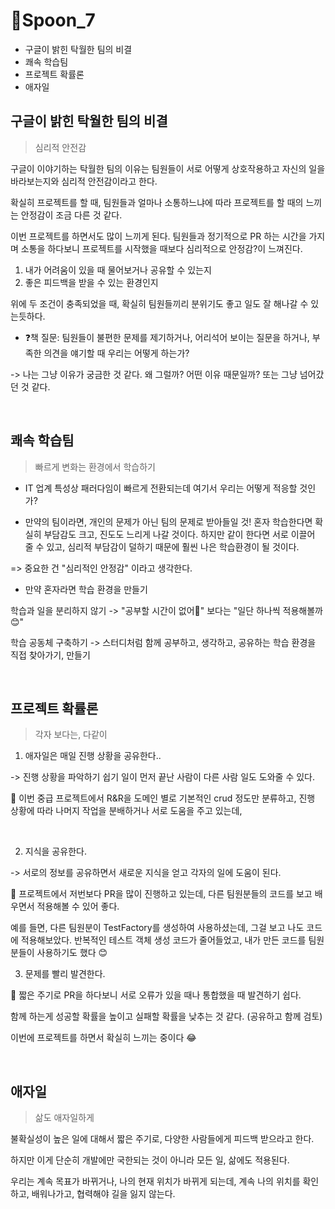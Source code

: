 # 🥄Spoon_7
- 구글이 밝힌 탁월한 팀의 비결
- 쾌속 학습팀
- 프로젝트 확률론
- 애자일

## 구글이 밝힌 탁월한 팀의 비결

> 심리적 안전감

구글이 이야기하는 탁월한 팀의 이유는 팀원들이 서로 어떻게 상호작용하고 자신의 일을 바라보는지와 심리적 안전감이라고 한다.

확실히 프로젝트를 할 때, 팀원들과 얼마나 소통하느냐에 따라 프로젝트를 할 때의 느끼는 안정감이 조금 다른 것 같다.

이번 프로젝트를 하면서도 많이 느끼게 된다.
팀원들과 정기적으로 PR 하는 시간을 가지며 소통을 하다보니 프로젝트를 시작했을 때보다 심리적으로 안정감?이 느껴진다.

1. 내가 어려움이 있을 때 물어보거나 공유할 수 있는지
2. 좋은 피드백을 받을 수 있는 환경인지

위에 두 조건이 충족되었을 때, 확실히 팀원들끼리 분위기도 좋고 일도 잘 해나갈 수 있는듯하다.


- ❓책 질문: 팀원들이 불편한 문제를 제기하거나, 어리석어 보이는 질문을 하거나, 부족한 의견을 얘기할 때 우리는 어떻게 하는가?

-> 나는 그냥 이유가 궁금한 것 같다. 왜 그럴까? 어떤 이유 때문일까? 또는 그냥 넘어갔던 것 같다. 

<br>

## 쾌속 학습팀

> 빠르게 변화는 환경에서 학습하기

- IT 업계 특성상 패러다임이 빠르게 전환되는데 여기서 우리는 어떻게 적응할 것인가?


- 만약의 팀이라면, 개인의 문제가 아닌 팀의 문제로 받아들일 것!
혼자 학습한다면 확실히 부담감도 크고, 진도도 느리게 나갈 것이다. 
하지만 같이 한다면 서로 이끌어 줄 수 있고, 심리적 부담감이 덜하기 때문에 훨씬 나은 학습환경이 될 것이다.

=> 중요한 건 "심리적인 안정감" 이라고 생각한다.

- 만약 혼자라면 학습 환경을 만들기

학습과 일을 분리하지 않기 -> "공부할 시간이 없어🥹" 보다는 "일단 하나씩 적용해볼까😊"

학습 공동체 구축하기 -> 스터디처럼 함께 공부하고, 생각하고, 공유하는 학습 환경을 직접 찾아가기, 만들기

<br>

## 프로젝트 확률론

> 각자 보다는, 다같이

1. 애자일은 매일 진행 상황을 공유한다..

-> 진행 상황을 파악하기 쉽기 일이 먼저 끝난 사람이 다른 사람 일도 도와줄 수 있다.

👏 이번 중급 프로젝트에서 R&R을 도메인 별로 기본적인 crud 정도만 분류하고, 진행 상황에 따라 나머지 작업을 분배하거나 서로 도움을 주고 있는데,

<br>

2. 지식을 공유한다.

-> 서로의 정보를 공유하면서 새로운 지식을 얻고 각자의 일에 도움이 된다.

👏 프로젝트에서 저번보다 PR을 많이 진행하고 있는데, 다른 팀원분들의 코드를 보고 배우면서 적용해볼 수 있어 좋다.

예를 들면, 다른 팀원분이 TestFactory를 생성하여 사용하셨는데, 그걸 보고 나도 코드에 적용해보았다. 반복적인 테스트 객체 생성 코드가 줄어들었고,
내가 만든 코드를 팀원분들이 사용하기도 했다 😊

3. 문제를 빨리 발견한다.

👏 짧은 주기로 PR을 하다보니 서로 오류가 있을 때나 통합했을 때 발견하기 쉽다.


함께 하는게 성공할 확률을 높이고 실패할 확률을 낮추는 것 같다. (공유하고 함께 검토)

이번에 프로젝트를 하면서 확실히 느끼는 중이다 😂


<br>

## 애자일

> 삶도 애자일하게

불확실성이 높은 일에 대해서 짧은 주기로, 다양한 사람들에게 피드백 받으라고 한다.

하지만 이게 단순히 개발에만 국한되는 것이 아니라 모든 일, 삶에도 적용된다.

우리는 계속 목표가 바뀌거나, 나의 현재 위치가 바뀌게 되는데, 계속 나의 위치를 확인하고, 배워나가고, 협력해야 길을 잃지 않는다.





